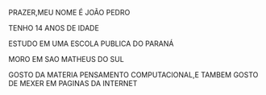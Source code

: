 PRAZER,MEU NOME É JOÃO PEDRO

TENHO 14 ANOS DE IDADE

ESTUDO EM UMA ESCOLA PUBLICA DO PARANÁ

MORO EM SAO MATHEUS DO SUL

GOSTO DA MATERIA PENSAMENTO COMPUTACIONAL,E TAMBEM GOSTO DE MEXER EM PAGINAS DA INTERNET

